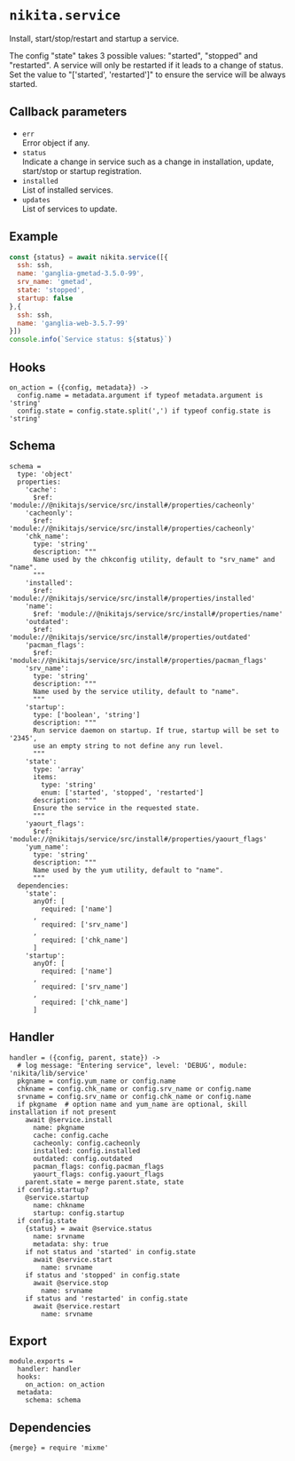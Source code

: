
# `nikita.service`

Install, start/stop/restart and startup a service.

The config "state" takes 3 possible values: "started", "stopped" and
"restarted". A service will only be restarted if it leads to a change of status.
Set the value to "['started', 'restarted']" to ensure the service will be always
started.

## Callback parameters

* `err`   
  Error object if any.
* `status`   
  Indicate a change in service such as a change in installation, update,
  start/stop or startup registration.
* `installed`   
  List of installed services.
* `updates`   
  List of services to update.

## Example

```js
const {status} = await nikita.service([{
  ssh: ssh,
  name: 'ganglia-gmetad-3.5.0-99',
  srv_name: 'gmetad',
  state: 'stopped',
  startup: false
},{
  ssh: ssh,
  name: 'ganglia-web-3.5.7-99'
}])
console.info(`Service status: ${status}`)
```

## Hooks

    on_action = ({config, metadata}) ->
      config.name = metadata.argument if typeof metadata.argument is 'string'
      config.state = config.state.split(',') if typeof config.state is 'string'

## Schema

    schema =
      type: 'object'
      properties:
        'cache':
          $ref: 'module://@nikitajs/service/src/install#/properties/cacheonly'
        'cacheonly':
          $ref: 'module://@nikitajs/service/src/install#/properties/cacheonly'
        'chk_name':
          type: 'string'
          description: """
          Name used by the chkconfig utility, default to "srv_name" and "name".
          """
        'installed':
          $ref: 'module://@nikitajs/service/src/install#/properties/installed'
        'name':
          $ref: 'module://@nikitajs/service/src/install#/properties/name'
        'outdated':
          $ref: 'module://@nikitajs/service/src/install#/properties/outdated'
        'pacman_flags':
          $ref: 'module://@nikitajs/service/src/install#/properties/pacman_flags'
        'srv_name':
          type: 'string'
          description: """
          Name used by the service utility, default to "name".
          """
        'startup':
          type: ['boolean', 'string']
          description: """
          Run service daemon on startup. If true, startup will be set to '2345',
          use an empty string to not define any run level.
          """
        'state':
          type: 'array'
          items:
            type: 'string'
            enum: ['started', 'stopped', 'restarted']
          description: """
          Ensure the service in the requested state.
          """
        'yaourt_flags':
          $ref: 'module://@nikitajs/service/src/install#/properties/yaourt_flags'
        'yum_name':
          type: 'string'
          description: """
          Name used by the yum utility, default to "name".
          """
      dependencies:
        'state':
          anyOf: [
            required: ['name']
          ,
            required: ['srv_name']
          ,
            required: ['chk_name']
          ]
        'startup':
          anyOf: [
            required: ['name']
          ,
            required: ['srv_name']
          ,
            required: ['chk_name']
          ]
        
## Handler

    handler = ({config, parent, state}) ->
      # log message: "Entering service", level: 'DEBUG', module: 'nikita/lib/service'
      pkgname = config.yum_name or config.name
      chkname = config.chk_name or config.srv_name or config.name
      srvname = config.srv_name or config.chk_name or config.name
      if pkgname  # option name and yum_name are optional, skill installation if not present
        await @service.install
          name: pkgname
          cache: config.cache
          cacheonly: config.cacheonly
          installed: config.installed
          outdated: config.outdated
          pacman_flags: config.pacman_flags
          yaourt_flags: config.yaourt_flags
        parent.state = merge parent.state, state
      if config.startup?
        @service.startup
          name: chkname
          startup: config.startup
      if config.state
        {status} = await @service.status
          name: srvname
          metadata: shy: true
        if not status and 'started' in config.state
          await @service.start
            name: srvname
        if status and 'stopped' in config.state
          await @service.stop
            name: srvname
        if status and 'restarted' in config.state
          await @service.restart
            name: srvname

## Export

    module.exports =
      handler: handler
      hooks:
        on_action: on_action
      metadata:
        schema: schema

## Dependencies

    {merge} = require 'mixme'
